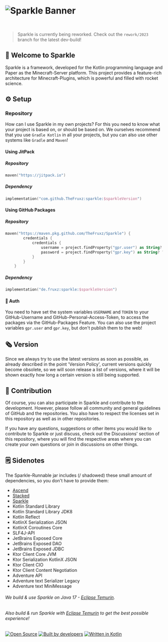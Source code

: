 # ![Sparkle Banner](https://user-images.githubusercontent.com/28064149/193403722-69ddfc53-95b7-4123-b974-308d9360cdb3.jpg)

<br>

> Sparkle is currently being reworked. Check out the `rework/2023` branch for the latest dev-build!

## 👋 Welcome to Sparkle

Sparkle is a framework, developed for the Kotlin programming language and Paper as the Minecraft-Server platform.
This project provides a feature-rich architecture for Minecraft-Plugins, which is powerful and filled with rocket science.

## ⚙️ Setup

### Repository

How can I use Sparkle in my own projects? For this you need to know what your project is based on, or should be based on.
We ourselves recommend that you use `Gradle Kotlin` in all your projects, but you can also use other systems like `Gradle` and `Maven`!

#### Using JitPack
##### Repository
```kotlin
maven("https://jitpack.io")
```

##### Dependency
```kotlin
implementation("com.github.TheFruxz:sparkle:$sparkleVersion")
```

#### Using GitHub Packages
##### Repository 
```kotlin
maven("https://maven.pkg.github.com/TheFruxz/Sparkle") {
        credentials {
            credentials {
                username = project.findProperty("gpr.user") as String? ?: System.getenv("USERNAME")
                password = project.findProperty("gpr.key") as String? ?: System.getenv("TOKEN")
            }
        }
    }
```

##### Dependency
```kotlin
implementation("de.fruxz:sparkle:$sparkleVersion")
```

#### 🔐 Auth

You need to have set the system variables `USERNAME` and `TOKEN` to your GitHub-Username and GitHub-Personal-Access-Token,
to access the packages via the GitHub-Packages Feature. You can also use the project variables `gpr.user` and `gpr.key`, but
don't publish them to the web!

## 🗞 Version

Since we always try to use the latest versions as soon as possible, as already described in the point 'Version Policy', current versions quickly become obsolete, so we will soon release a list of versions, where it will be shown exactly how long a certain version is still being supported.

## 👥 Contribution

Of course, you can also participate in Sparkle and contribute to the development. However, please follow all community and general guidelines of GitHub and the repositories. You also have to respect the licenses set in this repository as well as in other repositories.

If you have any questions, suggestions or other items you would like to contribute to Sparkle or just discuss, check out the Discussions' section of this repository, where you will find the respective areas where you can create your own questions or join in discussions on other things. 

## 🗒 Sidenotes

The Sparkle-Runnable jar includes (/ shadowed) these small amount of dependencies, so you don't have to provide them:

  - [Ascend](https://www.github.com/TheFruxz/Ascend)
  - [Stacked](https://www.github.com/TheFruxz/Stacked)
  - [Sparkle](https://www.github.com/TheFruxz/Sparkle)
  - Kotlin Standard Library
  - Kotlin Standard Library JDK8
  - Kotlin Reflect
  - KotlinX Serialization JSON
  - KotlinX Coroutines Core
  - SLF4J-API
  - JetBrains Exposed Core
  - JetBrains Exposed DAO
  - JetBrains Exposed JDBC
  - Ktor Client Core JVM
  - Ktor Serialization KotlinX JSON
  - Ktor Client CIO
  - Ktor Client Content Negotiation
  - Adventure API
  - Adventure text Serializer Legacy
  - Adventure text MiniMessage

###### We build & use Sparkle on Java 17 - [Eclipse Temurin](https://adoptium.net/).
###### Also build & run Sparkle with [Eclipse Temurin](https://adoptium.net/) to get the best possible experience!

[![Open Source](https://forthebadge.com/images/badges/open-source.svg)](https://github.com/TheFruxz/Sparkle/blob/main/LICENSE)
[![Built by developers](https://forthebadge.com/images/badges/built-by-developers.svg)](https://github.com/TheFruxz/Sparkle/graphs/contributors)
[![Written in Kotlin](https://forthebadge.com/images/badges/makes-people-smile.svg)](https://github.com/JetBrains/kotlin)
